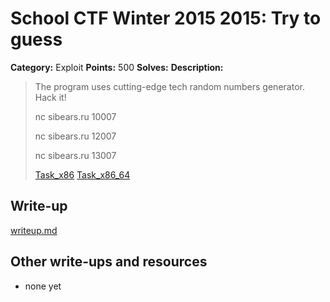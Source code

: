 # School CTF Winter 2015 2015: Try to guess

**Category:** Exploit
**Points:** 500
**Solves:** 
**Description:**

> The program uses cutting-edge tech random numbers generator. Hack it!
> 
> 
> nc sibears.ru 10007
> 
> 
> nc sibears.ru 12007
> 
> 
> nc sibears.ru 13007
> 
> 
> [Task_x86](./task7_x86_6cea5e1980e8f3c19e34a1dac4747921d7717a8b) [Task_x86_64](./task7_x86_64_7fcab081788fd56a7144f6f879badb1360aa3e78)


## Write-up

[writeup.md](./writeup.md)

## Other write-ups and resources

* none yet
